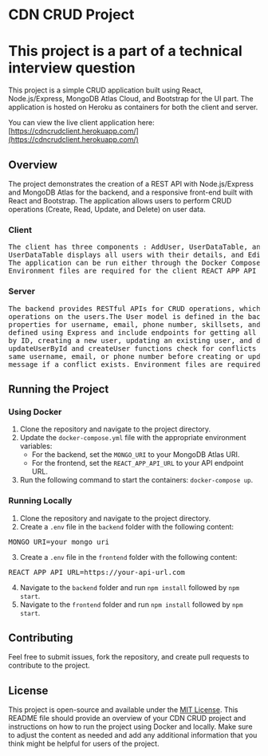 # CDN CRUD Project

# This project is a part of a technical interview question

This project is a simple CRUD application built using React, Node.js/Express, MongoDB Atlas Cloud, and Bootstrap for the UI part. The application is hosted on Heroku as containers for both the client and server. 

You can view the live client application here: [https://cdncrudclient.herokuapp.com/](https://cdncrudclient.herokuapp.com/)

## Overview
The project demonstrates the creation of a REST API with Node.js/Express and MongoDB Atlas for the backend, and a responsive front-end built with React and Bootstrap. The application allows users to perform CRUD operations (Create, Read, Update, and Delete) on user data.

### Client
<pre>
The client has three components : AddUser, UserDataTable, and EditUser. AddUser lets users add new users, 
UserDataTable displays all users with their details, and EditUser allows users to modify or delete existing users. 
The application can be run either through the Docker Compose file or locally using npm start. 
Environment files are required for the client REACT_APP_API_URL 
</pre>

### Server
<pre>
The backend provides RESTful APIs for CRUD operations, which the frontend consumes to perform CRUD 
operations on the users.The User model is defined in the backend using Mongoose, including 
properties for username, email, phone number, skillsets, and hobbies. The backend routes are 
defined using Express and include endpoints for getting all users, getting a specific user 
by ID, creating a new user, updating an existing user, and deleting a user. The 
updateUserById and createUser functions check for conflicts with existing users with the 
same username, email, or phone number before creating or updating a user, and return an error 
message if a conflict exists. Environment files are required for the server  MONGO_URI 
</pre>

## Running the Project

### Using Docker

1. Clone the repository and navigate to the project directory.
2. Update the `docker-compose.yml` file with the appropriate environment variables:
   - For the backend, set the `MONGO_URI` to your MongoDB Atlas URI.
   - For the frontend, set the `REACT_APP_API_URL` to your API endpoint URL.
3. Run the following command to start the containers: `docker-compose up`.

### Running Locally

1. Clone the repository and navigate to the project directory.
2. Create a `.env` file in the `backend` folder with the following content:
<pre>
MONGO_URI=your_mongo_uri
</pre>

3. Create a `.env` file in the `frontend` folder with the following content:
<pre>
REACT_APP_API_URL=https://your-api-url.com
</pre>

4. Navigate to the `backend` folder and run `npm install` followed by `npm start`.
5. Navigate to the `frontend` folder and run `npm install` followed by `npm start`.

## Contributing

Feel free to submit issues, fork the repository, and create pull requests to contribute to the project.

## License

This project is open-source and available under the [MIT License](LICENSE).
This README file should provide an overview of your CDN CRUD project and instructions on how to run the project using Docker and locally. Make sure to adjust the content as needed and add any additional information that you think might be helpful for users of the project.
